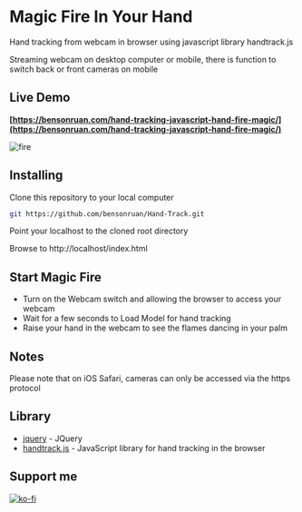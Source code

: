 # Magic Fire In Your Hand
Hand tracking from webcam in browser using javascript library handtrack.js

Streaming webcam on desktop computer or mobile, there is function to switch back or front cameras on mobile 

## Live Demo
**[https://bensonruan.com/hand-tracking-javascript-hand-fire-magic/](https://bensonruan.com/hand-tracking-javascript-hand-fire-magic/)**

![fire](https://bensonruan.com/wp-content/uploads/2020/04/magic-fire-in-hand-2.gif)


## Installing
Clone this repository to your local computer
``` bash
git https://github.com/bensonruan/Hand-Track.git
```
Point your localhost to the cloned root directory

Browse to http://localhost/index.html 


## Start Magic Fire 
* Turn on the Webcam switch and allowing the browser to access your webcam 
* Wait for a few seconds to Load Model for hand tracking
* Raise your hand in the webcam to see the flames dancing in your palm 

## Notes
Please note that on iOS Safari, cameras can only be accessed via the https protocol 

## Library
* [jquery](https://code.jquery.com/jquery-3.3.1.min.js) - JQuery
* [handtrack.js](https://github.com/victordibia/handtrack.js) - JavaScript library for hand tracking in the browser

## Support me 
[![ko-fi](https://ko-fi.com/img/githubbutton_sm.svg)](https://ko-fi.com/W7W6METMY)
